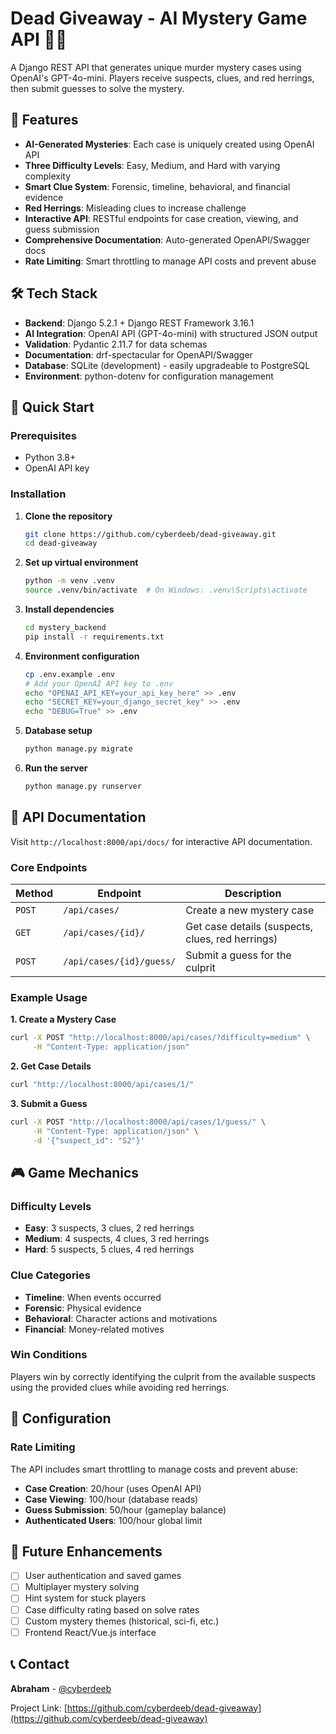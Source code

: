 # Dead Giveaway - AI Mystery Game API 🕵️‍♂️

A Django REST API that generates unique murder mystery cases using OpenAI's GPT-4o-mini. Players receive suspects, clues, and red herrings, then submit guesses to solve the mystery.

## 🎯 Features

- **AI-Generated Mysteries**: Each case is uniquely created using OpenAI API
- **Three Difficulty Levels**: Easy, Medium, and Hard with varying complexity
- **Smart Clue System**: Forensic, timeline, behavioral, and financial evidence
- **Red Herrings**: Misleading clues to increase challenge
- **Interactive API**: RESTful endpoints for case creation, viewing, and guess submission
- **Comprehensive Documentation**: Auto-generated OpenAPI/Swagger docs
- **Rate Limiting**: Smart throttling to manage API costs and prevent abuse

## 🛠️ Tech Stack

- **Backend**: Django 5.2.1 + Django REST Framework 3.16.1
- **AI Integration**: OpenAI API (GPT-4o-mini) with structured JSON output
- **Validation**: Pydantic 2.11.7 for data schemas
- **Documentation**: drf-spectacular for OpenAPI/Swagger
- **Database**: SQLite (development) - easily upgradeable to PostgreSQL
- **Environment**: python-dotenv for configuration management

## 🚀 Quick Start

### Prerequisites

- Python 3.8+
- OpenAI API key

### Installation

1. **Clone the repository**

   ```bash
   git clone https://github.com/cyberdeeb/dead-giveaway.git
   cd dead-giveaway
   ```

2. **Set up virtual environment**

   ```bash
   python -m venv .venv
   source .venv/bin/activate  # On Windows: .venv\Scripts\activate
   ```

3. **Install dependencies**

   ```bash
   cd mystery_backend
   pip install -r requirements.txt
   ```

4. **Environment configuration**

   ```bash
   cp .env.example .env
   # Add your OpenAI API key to .env
   echo "OPENAI_API_KEY=your_api_key_here" >> .env
   echo "SECRET_KEY=your_django_secret_key" >> .env
   echo "DEBUG=True" >> .env
   ```

5. **Database setup**

   ```bash
   python manage.py migrate
   ```

6. **Run the server**
   ```bash
   python manage.py runserver
   ```

## 📖 API Documentation

Visit `http://localhost:8000/api/docs/` for interactive API documentation.

### Core Endpoints

| Method | Endpoint                 | Description                                      |
| ------ | ------------------------ | ------------------------------------------------ |
| `POST` | `/api/cases/`            | Create a new mystery case                        |
| `GET`  | `/api/cases/{id}/`       | Get case details (suspects, clues, red herrings) |
| `POST` | `/api/cases/{id}/guess/` | Submit a guess for the culprit                   |

### Example Usage

**1. Create a Mystery Case**

```bash
curl -X POST "http://localhost:8000/api/cases/?difficulty=medium" \
     -H "Content-Type: application/json"
```

**2. Get Case Details**

```bash
curl "http://localhost:8000/api/cases/1/"
```

**3. Submit a Guess**

```bash
curl -X POST "http://localhost:8000/api/cases/1/guess/" \
     -H "Content-Type: application/json" \
     -d '{"suspect_id": "S2"}'
```

## 🎮 Game Mechanics

### Difficulty Levels

- **Easy**: 3 suspects, 3 clues, 2 red herrings
- **Medium**: 4 suspects, 4 clues, 3 red herrings
- **Hard**: 5 suspects, 5 clues, 4 red herrings

### Clue Categories

- **Timeline**: When events occurred
- **Forensic**: Physical evidence
- **Behavioral**: Character actions and motivations
- **Financial**: Money-related motives

### Win Conditions

Players win by correctly identifying the culprit from the available suspects using the provided clues while avoiding red herrings.

## 🔧 Configuration

### Rate Limiting

The API includes smart throttling to manage costs and prevent abuse:

- **Case Creation**: 20/hour (uses OpenAI API)
- **Case Viewing**: 100/hour (database reads)
- **Guess Submission**: 50/hour (gameplay balance)
- **Authenticated Users**: 100/hour global limit

## 🔮 Future Enhancements

- [ ] User authentication and saved games
- [ ] Multiplayer mystery solving
- [ ] Hint system for stuck players
- [ ] Case difficulty rating based on solve rates
- [ ] Custom mystery themes (historical, sci-fi, etc.)
- [ ] Frontend React/Vue.js interface

## 📞 Contact

**Abraham** - [@cyberdeeb](https://github.com/cyberdeeb)

Project Link: [https://github.com/cyberdeeb/dead-giveaway](https://github.com/cyberdeeb/dead-giveaway)
